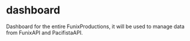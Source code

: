# dashboard
Dashboard for the entire FunixProductions, it will be used to manage data from FunixAPI and PacifistaAPI.
